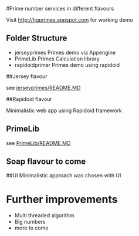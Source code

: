 #Prime number services in different flavours

Visit http://hgprimes.appspot.com for working demo


## Folder Structure 

* jerseyprimes  Primes demo via Appengine
* PrimeLib  Primes Calculation library
* rapidoidprimer  Primes demo using rapidoid
  
##Jersey flavour

see [jerseyprimes/README.MD](tree/master/jerseyprimes/)

##Rapidoid flavour

Minimalistic web app using Rapidoid framework

## PrimeLib

see [PrimeLib/README.MD](/tree/master/PrimeLib/)
## Soap flavour to come


##UI 
Minimalistic approach was chosen with UI

# Further improvements

* Multi threaded algorithm
* Big numbers
* more to come




